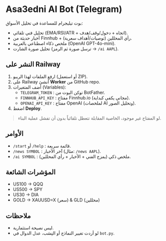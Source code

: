 
# Asa3edni AI Bot (Telegram)

بوت تيليجرام للمساعدة في تحليل الأسواق:
- تحليل فني تلقائي (EMA/RSI/ATR + اتجاه + دخول/وقف/هدف).
- أخبار حديثة من Finnhub + رأي المحللين (توصيات/أهداف سعرية).
- ملخص ذكاء اصطناعي بالعربية (OpenAI GPT-4o-mini).
- تحليل صورة الشارت (ترسل صورة ثم الرمز → `/ai AAPL`).

## النشر على Railway
1) ارفع الملفات لهذا الريبو (أو استعمل ZIP).
2) على Railway أنشئ **Worker** من GitHub repo.
3) أضف المتغيرات (Variables):
   - `TELEGRAM_TOKEN` : توكن البوت من BotFather.
   - `FINNHUB_API_KEY` : مفتاح Finnhub.io (مجاني يكفي كبداية).
   - `OPENAI_API_KEY` : مفتاح OpenAI (لملخصات AI وتحليل الصور).
4) اضغط **Deploy**.

> لو المفتاح غير موجود، الخاصية المقابلة تتعطل تلقائياً بدون أن تفشل عملية البناء.

## الأوامر
- `/start` أو `/help` : قائمة سريعة.
- `/news SYMBOL` : آخر الأخبار (مثال: `/news AAPL`).
- `/ai SYMBOL` : ملخص ذكي (يمزج الفني + الأخبار + رأي المحللين).

## المؤشرات الشائعة
- US100 → QQQ
- US500 → SPY
- US30 → DIA
- GOLD → XAUUSD=X (سعر) & GLD (محللين)

## ملاحظات
- ليس نصيحة استثمارية.
- لو أردت تغيير النماذج أو النِسَب، عدل الدوال في `bot.py`.
